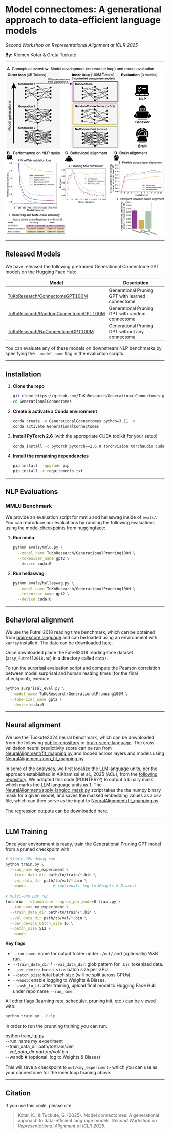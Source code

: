 # Model connectomes: A generational approach to data-efficient language models  
_Second Workshop on Representational Alignment at ICLR 2025_  

**By:** Klemen Kotar & Greta Tuckute

---

![Paper Figure](figs/generational_connectome_fig.png)

---

## Released Models

We have released the following pretrained Generational Connectome GPT models on the Hugging Face Hub:

| Model | Description |
|-------|-------------|
| [TuKoResearch/ConnectomeGPT100M](https://huggingface.co/TuKoResearch/ConnectomeGPT100M/) | Generational Pruning GPT with learned connectome |
| [TuKoResearch/RandomConnectomeGPT100M](https://huggingface.co/TuKoResearch/RandomConnectomeGPT100M/) | Generational Pruning GPT with random connectome |
| [TuKoResearch/NoConnectomeGPT100M](https://huggingface.co/TuKoResearch/NoConnectomeGPT100M/) | Generational Pruning GPT without any connectome |

You can evaluate any of these models on downstream NLP benchmarks by specifying the `--model_name` flag in the evaluation scripts.

---

## Installation

1. **Clone the repo**  
   ```bash
   git clone https://github.com/TuKoResearch/GenerationalConnectomes.git
   cd GenerationalConnectomes
   ```

2. **Create & activate a Conda environment**  
   ```bash
   conda create -n GenerationalConnectomes python=3.11 -y
   conda activate GenerationalConnectomes
   ```

3. **Install PyTorch 2.6** (with the appropriate CUDA toolkit for your setup)  
   ```bash
   conda install -c pytorch pytorch==2.6.0 torchvision torchaudio cudatoolkit=11.7 -y
   ```

4. **Install the remaining dependencies**  
   ```bash
   pip install --upgrade pip
   pip install -r requirements.txt
   ```


---

## NLP Evaluations

### MMLU Benchmark

We provide an evaluation script for mmlu and hellaswag inside of `evals/`.
You can reproduce our evaluations by running the following evaluations using the model checkpoints from huggingface:

1. **Run mmlu**:
   ```bash
   python evals/mmlu.py \
     --model_name TuKoResearch/GenerationalPrunning100M \
     --tokenizer_name gpt2 \
     --device cuda:0
   ```

2. **Run hellaswag**:
   ```bash
   python evals/hellaswag.py \
     --model_name TuKoResearch/GenerationalPrunning100M \
     --tokenizer_name gpt2 \
     --device cuda:0
   ```

---

## Behavioral alignment
We use the Futrell2018 reading time benchmark, which can be obtained from [brain-score language](https://github.com/brain-score/language) and can be loaded using an environment with `xarray` installed. The data can be downloaded [here](https://huggingface.co/datasets/TuKoResearch/GenerationalConnectomesData/resolve/main/assy_Futrell2018.nc?download=true).

Once downloaded place the Futrell2018 reading-time dataset (`assy_Futrell2018.nc`) in a directory called `data/`.

To run the surprisal evaluation script and compute the Pearson correlation between model surprisal and human reading times (for the final checkpoint), execute:

```bash
python surprisal_eval.py \
  --model_name TuKoResearch/GenerationalPrunning100M \
  --tokenizer_name gpt2 \
  --device cuda:0
```


---

## Neural alignment
We use the Tuckute2024 neural benchmark, which can be downloaded from the following [public repository](https://github.com/gretatuckute/drive_suppress_brains) or [brain-score language](https://github.com/brain-score/language). The cross-validation neural predictivity score can be run from [NeuralAlignment/fit_mapping.py](https://github.com/klemenkotar/ConnectomePruning/blob/main/NeuralAlignment/fit_mapping.py) and looped across layers and models using [NeuralAlignment/loop_fit_mapping.py](https://github.com/klemenkotar/ConnectomePruning/blob/main/NeuralAlignment/loop_fit_mapping.py).

In some of the analyses, we first localize the LLM language units, per the approach established in AlKhamissi et al., 2025 (_ACL_), from the [following repository](https://github.com/BKHMSI/llm-localization). We adapted this code (POINTER??) to output a binary mask which marks the LLM language units as 1. The [NeuralAlignment/apply_langloc_mask.py](https://github.com/klemenkotar/ConnectomePruning/blob/main/NeuralAlignment/apply_langloc_mask.py) script takes the the numpy binary mask for a given model, and saves the masked embedding values as a csv file, which can then serve as the input to [NeuralAlignment/fit_mapping.py](https://github.com/klemenkotar/ConnectomePruning/blob/main/NeuralAlignment/fit_mapping.py).

The regression outputs can be downloaded [here](https://huggingface.co/datasets/TuKoResearch/GenerationalConnectomesData/resolve/main/SHARE.zip?download=true).

---

## LLM Training

Once your environment is ready, train the Generational Pruning GPT model from a pruned checkpoitn with:

```bash
# Single-GPU debug run
python train.py \
  --run_name my_experiment \
  --train_data_dir path/to/train/*.bin \
  --val_data_dir path/to/val/*.bin \
  --wandb            # (optional: log to Weights & Biases)

# Multi-GPU DDP run
torchrun --standalone --nproc_per_node=8 train.py \
  --run_name my_experiment \
  --train_data_dir path/to/train/*.bin \
  --val_data_dir path/to/val/*.bin \
  --per_device_batch_size 16 \
  --batch_size 512 \
  --wandb
```

**Key flags**:
- `--run_name`: name for output folder under `./out/` and (optionally) W&B run.  
- `--train_data_dir` / `--val_data_dir`: glob pattern for `.bin` tokenized data.  
- `--per_device_batch_size`: batch size per GPU.  
- `--batch_size`: total batch size (will be split across GPUs).  
- `--wandb`: enable logging to Weights & Biases.  
- `--push_to_hf`: after training, upload final model to Hugging Face Hub under repo name `--run_name`.

All other flags (learning rate, scheduler, pruning init, etc.) can be viewed with:

```bash
python train.py --help
```

In order to run the prunning training you can run:

python train_itp.py \
  --run_name my_experiment \
  --train_data_dir path/to/train/*.bin \
  --val_data_dir path/to/val/*.bin \
  --wandb            # (optional: log to Weights & Biases)


This will save a checkpoint to `out/<my_experiment>` which you can use as your connectome for the inner loop trianing above.

---

## Citation

If you use this code, please cite:

> Kotar, K., & Tuckute, G. (2025). Model connectomes: A generational approach to data-efficient language models. *Second Workshop on Representational Alignment at ICLR 2025*.

